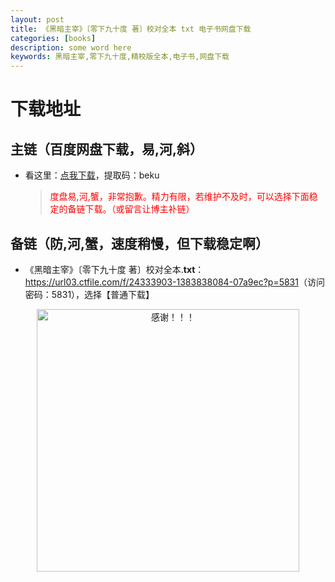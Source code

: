 ```yaml
---
layout: post
title: 《黑暗主宰》〔零下九十度 著〕校对全本 txt 电子书网盘下载
categories: [books]
description: some word here
keywords: 黑暗主宰,零下九十度,精校版全本,电子书,网盘下载
---
```


# 下载地址

## 主链（百度网盘下载，易,河,斜）

- 看这里：[点我下载](https://pan.baidu.com/s/1iMXUbSbtZQZjDcqDmnWUyw?pwd=beku)，提取码：beku

  > <p style="color:red" >度盘易,河,蟹，非常抱歉。精力有限，若维护不及时，可以选择下面稳定的备链下载。（或留言让博主补链）</p>

## 备链（防,河,蟹，速度稍慢，但下载稳定啊）

- 《黑暗主宰》〔零下九十度 著〕校对全本.**txt**：<https://url03.ctfile.com/f/24333903-1383838084-07a9ec?p=5831>（访问密码：5831），选择【普通下载】

<div align="center"><img src="https://pic.imgdb.cn/item/6707df6bd29ded1a8ce37031.gif" alt="感谢！！！" width="420px" height="auto"/></div>
